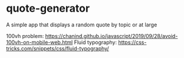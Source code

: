# quote-generator
A simple app that displays a random quote by topic or at large

100vh problem: https://chanind.github.io/javascript/2019/09/28/avoid-100vh-on-mobile-web.html
Fluid typography: https://css-tricks.com/snippets/css/fluid-typography/
